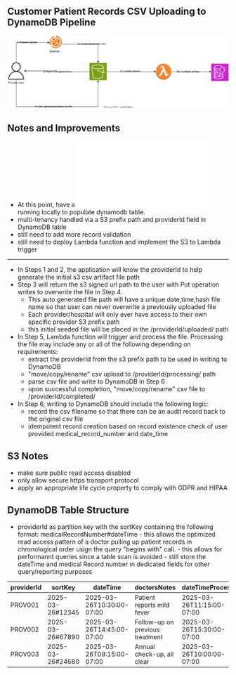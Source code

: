 
## Customer Patient Records CSV Uploading to DynamoDB Pipeline

![s3-upload-lambda](devops-challenge-part1.drawio.svg)

## Notes and Improvements
 - At this point, have a ![Python script](./lambda_function.py) 
 running locally to populate dynamodb table.
 - multi-tenancy handled via a S3 prefix path and providerId field in DynamoDB 
 table
 - still need to add more record validation
 - still need to deploy Lambda function and implement the S3 to Lambda trigger

---
 - In Steps 1 and 2, the application will know the providerId to help generate the initial s3 csv artifact file path
 - Step 3 will return the s3 signed url path to the user with Put 
 operation writes to overwrite the file in Step 4.
    - This auto generated file path will have a unique date,time,hash file name so that user can never overwrite a previously uploaded file
    - Each provider/hospital will only ever have access to their own specific provider S3 prefix path
    - this initial seeded file will be placed in the /providerId/uploaded/ path
 - In Step 5, Lambda function will trigger and process the file. 
 Processing the file may include any or all of the following depending on requirements:
    - extract the providerId from the s3 prefix path to be used in writing to DynamoDB
    - "move/copy/rename" csv upload to /providerId/processing/ path
    - parse csv file and write to DynamoDB in Step 6
    - upon successful completion, "move/copy/rename" csv file to 
    /providerId/completed/
 - In Step 6, writing to DynamoDB should include the following logic:
    - record the csv filename so that there can be an audit record back to the original csv file 
    - idempotent record creation based on record existence check of user 
    provided medical_record_number and date_time
    

 ## S3 Notes
 - make sure public read access disabled
 - only allow secure https transport protocol
 - apply an appropriate life cycle property to comply with GDPR and HIPAA 
 
 ## DynamoDB Table Structure
- providerId as partition key with the sortKey containing the following 
    format: medicalRecordNumber#dateTime
        - this allows the optimized read access pattern of a doctor pulling up 
        patient records in chronological order usign the query "begins with" call.
        - this allows for performannt queries since a table scan is avoided
        - still store the dateTime and medical Record number in dedicated fields 
        for other query/reporting purposes

| providerId | sortKey | dateTime | doctorsNotes | dateTimeProcessed | csvFile | firstName | lastName | medicalRecordNumber |
|------------|---------|----------|--------------|-------------------|---------|-----------|----------|---------------------|
| PROV001 | 2025-03-26#12345 | 2025-03-26T10:30:00-07:00 | Patient reports mild fever | 2025-03-26T11:15:00-07:00 | records_20250326.csv | John | Doe | MRN123456 |
| PROV002 | 2025-03-26#67890 | 2025-03-26T14:45:00-07:00 | Follow-up on previous treatment | 2025-03-26T15:30:00-07:00 | records_20250326.csv | Jane | Smith | MRN789012 |
| PROV003 | 2025-03-26#24680 | 2025-03-26T09:15:00-07:00 | Annual check-up, all clear | 2025-03-26T10:00:00-07:00 | records_20250326.csv | Bob | Johnson | MRN345678 |



